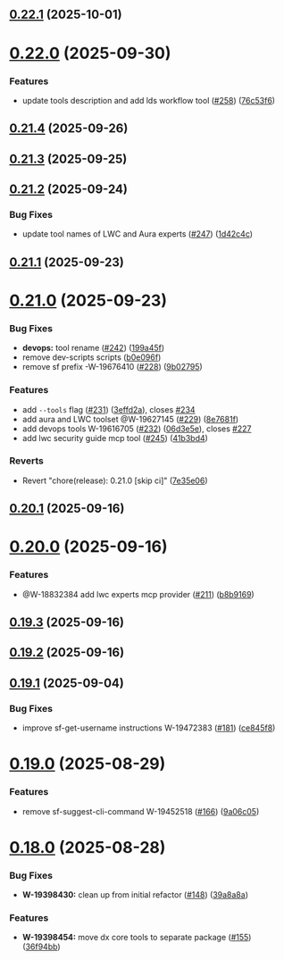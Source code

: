 ## [0.22.1](https://github.com/salesforcecli/mcp/compare/0.22.0...0.22.1) (2025-10-01)



# [0.22.0](https://github.com/salesforcecli/mcp/compare/0.21.4...0.22.0) (2025-09-30)


### Features

* update tools description and add lds workflow tool ([#258](https://github.com/salesforcecli/mcp/issues/258)) ([76c53f6](https://github.com/salesforcecli/mcp/commit/76c53f68446be7431801033c8db902b8a72d1c93))



## [0.21.4](https://github.com/salesforcecli/mcp/compare/0.21.3...0.21.4) (2025-09-26)



## [0.21.3](https://github.com/salesforcecli/mcp/compare/0.21.2...0.21.3) (2025-09-25)



## [0.21.2](https://github.com/salesforcecli/mcp/compare/0.21.1...0.21.2) (2025-09-24)


### Bug Fixes

* update tool names of LWC and Aura experts ([#247](https://github.com/salesforcecli/mcp/issues/247)) ([1d42c4c](https://github.com/salesforcecli/mcp/commit/1d42c4c90fbdbc41003cea71e0dd82708b91d085))



## [0.21.1](https://github.com/salesforcecli/mcp/compare/0.21.0...0.21.1) (2025-09-23)



# [0.21.0](https://github.com/salesforcecli/mcp/compare/0.20.1...0.21.0) (2025-09-23)


### Bug Fixes

* **devops:** tool rename ([#242](https://github.com/salesforcecli/mcp/issues/242)) ([199a45f](https://github.com/salesforcecli/mcp/commit/199a45fe3bf96931299a75ae8c434651383b1b58))
* remove dev-scripts scripts ([b0e096f](https://github.com/salesforcecli/mcp/commit/b0e096ffc70572a777243d2bdd2dd3eec0e1d978))
* remove sf prefix -W-19676410 ([#228](https://github.com/salesforcecli/mcp/issues/228)) ([9b02795](https://github.com/salesforcecli/mcp/commit/9b02795e72ee8fc716dcca643ede1ca8e1c3e378))


### Features

* add `--tools` flag ([#231](https://github.com/salesforcecli/mcp/issues/231)) ([3effd2a](https://github.com/salesforcecli/mcp/commit/3effd2ac5ac72d9e8413a9f9402bb0f35ecb20d2)), closes [#234](https://github.com/salesforcecli/mcp/issues/234)
* add aura and LWC toolset @W-19627145 ([#229](https://github.com/salesforcecli/mcp/issues/229)) ([8e7681f](https://github.com/salesforcecli/mcp/commit/8e7681fb80b5b53e2a8977b07f108bc7efed14e5))
* add devops tools W-19616705 ([#232](https://github.com/salesforcecli/mcp/issues/232)) ([06d3e5e](https://github.com/salesforcecli/mcp/commit/06d3e5e1f5847b795da88156e086eb77401434cb)), closes [#227](https://github.com/salesforcecli/mcp/issues/227)
* add lwc security guide mcp tool ([#245](https://github.com/salesforcecli/mcp/issues/245)) ([41b3bd4](https://github.com/salesforcecli/mcp/commit/41b3bd4c7c7d3263ced0806558be6ce9e0ae1bd0))


### Reverts

* Revert "chore(release): 0.21.0 [skip ci]" ([7e35e06](https://github.com/salesforcecli/mcp/commit/7e35e0698917fef56765e49a3f15179dd5d0d92e))



## [0.20.1](https://github.com/salesforcecli/mcp/compare/0.20.0...0.20.1) (2025-09-16)



# [0.20.0](https://github.com/salesforcecli/mcp/compare/0.19.3...0.20.0) (2025-09-16)


### Features

* @W-18832384 add lwc experts mcp provider ([#211](https://github.com/salesforcecli/mcp/issues/211)) ([b8b9169](https://github.com/salesforcecli/mcp/commit/b8b9169753c8341f57a5ad43752cb12393b6892c))



## [0.19.3](https://github.com/salesforcecli/mcp/compare/0.19.2...0.19.3) (2025-09-16)



## [0.19.2](https://github.com/salesforcecli/mcp/compare/0.19.1...0.19.2) (2025-09-16)



## [0.19.1](https://github.com/salesforcecli/mcp/compare/0.19.0...0.19.1) (2025-09-04)


### Bug Fixes

* improve sf-get-username instructions W-19472383 ([#181](https://github.com/salesforcecli/mcp/issues/181)) ([ce845f8](https://github.com/salesforcecli/mcp/commit/ce845f8a956dece92cf2d67e29cc868c8ac69b92))



# [0.19.0](https://github.com/salesforcecli/mcp/compare/0.18.0...0.19.0) (2025-08-29)


### Features

* remove sf-suggest-cli-command W-19452518 ([#166](https://github.com/salesforcecli/mcp/issues/166)) ([9a06c05](https://github.com/salesforcecli/mcp/commit/9a06c056c564844b2df74a1ecf3484eb654e614e))



# [0.18.0](https://github.com/salesforcecli/mcp/compare/0.17.1...0.18.0) (2025-08-28)


### Bug Fixes

* **W-19398430:** clean up from initial refactor ([#148](https://github.com/salesforcecli/mcp/issues/148)) ([39a8a8a](https://github.com/salesforcecli/mcp/commit/39a8a8af9519529281acb1ee5b49ad4fd3f0229c))


### Features

* **W-19398454:** move dx core tools to separate package ([#155](https://github.com/salesforcecli/mcp/issues/155)) ([36f94bb](https://github.com/salesforcecli/mcp/commit/36f94bb97e0ba4de8aeba700ff947d03eb865bc0))



